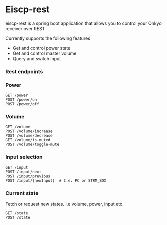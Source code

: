 # Eiscp-rest

eiscp-rest is a spring boot application that allows you to control your Onkyo receiver over REST

Currently supports the following features
  - Get and control power state
  - Get and control master volume
  - Query and switch input

### Rest endpoints
### Power
```
GET /power
POST /power/on
POST /power/off
```
### Volume
```
GET /volume
POST /volume/increase
POST /volume/decrease
GET /volume/is-muted
POST /volume/toggle-mute
```
### Input selection
```
GET /input
POST /input/next
POST /input/previous
POST /input/{newInput}  # I.e. PC or STRM_BOX
```
### Current state
Fetch or request new states. I.e volume, power, input etc.
```
GET /state
POST /state
```
